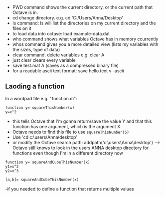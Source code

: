 - PWD command shows the current directory, or the current path that Octave is in.
- cd  change directory.  e.g. cd 'C:/Users/Anna/Desktop'
- ls command: ls will list the directories on my current directory and the files on it
- to load data into octave: load example-data.dat
- who command shows what variables Octave has in memory ccurrently
- whos command gives you a more detailed view (lists my variables with the sizes, type of data)
- clear command. delete variables e.g. clear A
- just clear clears every variable
- save test.mat A (saves as a compressed binary file)
- for a readable ascii text format: save hello.text v -ascii

## Laoding a function

In a wordpad file e.g. "function.m":
```
function y= squareThisNumber(x)
y=x^2
```
- this tells Octave that I'm gonna return/save the value Y and that this function has one argument, which is the argument X.
- Octave needs to find this file to use `squareThisNumber(5)`
- Use 'cd c:\users\Anna\desktop'
- or modify the Octave search path: addpath('c:\users\Anna\desktop') --> Octave still knows to look in the users ANNA desktop directory for functions even though I'm in a different directory now

```
function y= squareAndCubeThisNumber(x)
y1=x^2
y2=x^3

[a,b]= squareAndCubeThisNumber(x)
```
-if you needed to define a function that returns multiple values

